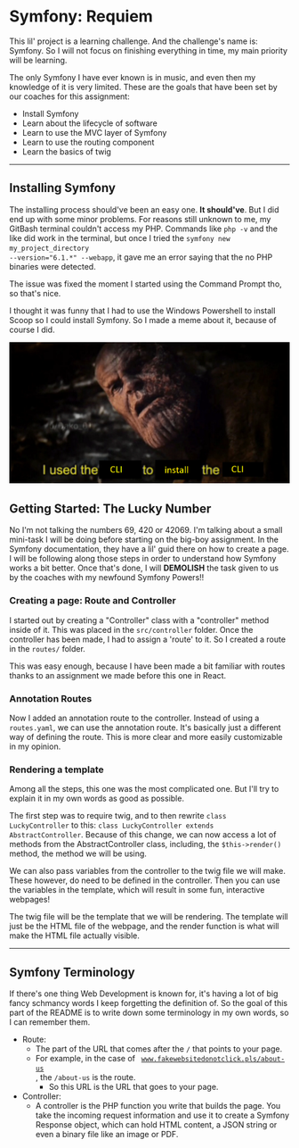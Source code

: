 # Symfony: Requiem
This lil' project is a learning challenge.
And the challenge's name is: Symfony.
So I will not focus on finishing everything in time, my main priority will be learning.

The only Symfony I have ever known is in music, and even then my knowledge of it is very limited.
These are the goals that have been set by our coaches for this assignment:

* Install Symfony
* Learn about the lifecycle of software
* Learn to use the MVC layer of Symfony
* Learn to use the routing component
* Learn the basics of twig

---

## Installing Symfony
The installing process should've been an easy one. **It should've**. 
But I did end up with some minor problems.
For reasons still unknown to me, my GitBash terminal couldn't access my PHP.
Commands like <code>php -v</code> and the like did work in the terminal, but once I tried the <code>symfony new my_project_directory --version="6.1.*" --webapp</code>, it gave me an error saying that the no PHP binaries were detected.

The issue was fixed the moment I started using the Command Prompt tho, so that's nice.

I thought it was funny that I had to use the Windows Powershell to install Scoop so I could install Symfony.
So I made a meme about it, because of course I did.

![cli-meme](readme-images/cli.png)

## Getting Started: The Lucky Number
No I'm not talking the numbers 69, 420 or 42069.
I'm talking about a small mini-task I will be doing before starting on the big-boy assignment.
In the Symfony documentation, they have a lil' guid there on how to create a page.
I will be following along those steps in order to understand how Symfony works a bit better.
Once that's done, I will **DEMOLISH** the task given to us by the coaches with my newfound Symfony Powers!!

### Creating a page: Route and Controller
I started out by creating a "Controller" class with a "controller" method inside of it.
This was placed in the <code>src/controller</code> folder.
Once the controller has been made, I had to assign a 'route' to it.
So I created a route in the <code>routes/</code> folder.

This was easy enough, because I have been made a bit familiar with routes thanks to an assignment we made before this one in React.

### Annotation Routes
Now I added an annotation route to the controller.
Instead of using a <code>routes.yaml</code>, we can use the annotation route.
It's basically just a different way of defining the route.
This is more clear and more easily customizable in my opinion.

### Rendering a template
Among all the steps, this one was the most complicated one.
But I'll try to explain it in my own words as good as possible. 

The first step was to require twig, and to then rewrite <code>class LuckyController</code> to this: <code>class LuckyController extends AbstractController</code>.
Because of this change, we can now access a lot of methods from the AbstractController class, including, the <code>$this->render()</code> method, the method we will be using.

We can also pass variables from the controller to the twig file we will make.
These however, do need to be defined in the controller.
Then you can use the variables in the template, which will result in some fun, interactive webpages!

The twig file will be the template that we will be rendering.
The template will just be the HTML file of the webpage, and the render function is what will make the HTML file actually visible.

---

## Symfony Terminology
If there's one thing Web Development is known for, it's having a lot of big fancy schmancy words I keep forgetting the definition of.
So the goal of this part of the README is to write down some terminology in my own words, so I can remember them.

* Route:
  * The part of the URL that comes after the <code>/</code> that points to your page.
  * For example, in the case of <code> www.fakewebsitedonotclick.pls/about-us </code>, the <code>/about-us</code> is the route.
    * So this URL is the URL that goes to your page.
* Controller:
  * A controller is the PHP function you write that builds the page.
  You take the incoming request information and use it to create a Symfony Response object, which can hold HTML content, a JSON string or even a binary file like an image or PDF.